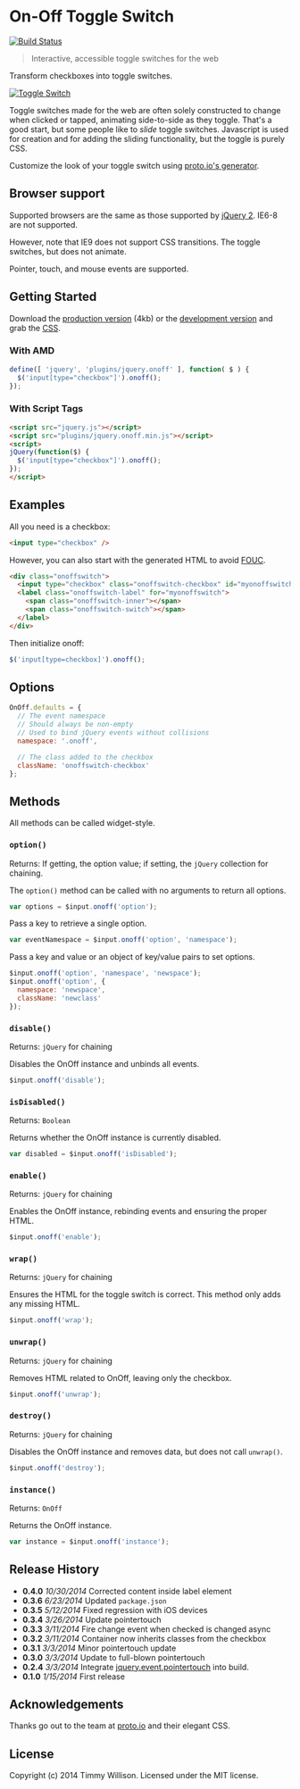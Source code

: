 # On-Off Toggle Switch

[![Build Status](https://travis-ci.org/timmywil/jquery.onoff.png?branch=master)](https://travis-ci.org/timmywil/jquery.onoff)

> Interactive, accessible toggle switches for the web

Transform checkboxes into toggle switches.

[![Toggle Switch](http://f.cl.ly/items/2P1i0A1N1v003A1O3S2Q/Screen%20Shot%202014-01-15%20at%202.54.24%20PM.png)](http://timmywil.github.io/jquery.onoff/)

Toggle switches made for the web are often solely constructed
to change when clicked or tapped,
animating side-to-side as they toggle.
That's a good start, but some people like to *slide* toggle
switches.
Javascript is used for creation and for adding the sliding functionality, but
the toggle is purely CSS.

Customize the look of your toggle switch using [proto.io's generator](http://proto.io/freebies/onoff/).

## Browser support

Supported browsers are the same as those supported by [jQuery 2](http://jquery.com/browser-support/). IE6-8 are not supported.

However, note that IE9 does not support CSS transitions. The toggle switches, but does not animate.

Pointer, touch, and mouse events are supported.

## Getting Started

Download the [production version][min] (4kb) or the [development version][max] and grab the [CSS][css].

[min]: https://raw.github.com/timmywil/jquery.onoff/0.4.0/dist/jquery.onoff.min.js
[max]: https://raw.github.com/timmywil/jquery.onoff/0.4.0/dist/jquery.onoff.js
[css]: https://raw.github.com/timmywil/jquery.onoff/0.4.0/dist/jquery.onoff.css

### With AMD

```js
define([ 'jquery', 'plugins/jquery.onoff' ], function( $ ) {
  $('input[type="checkbox"]').onoff();
});
```

### With Script Tags

```html
<script src="jquery.js"></script>
<script src="plugins/jquery.onoff.min.js"></script>
<script>
jQuery(function($) {
  $('input[type="checkbox"]').onoff();
});
</script>
```

## Examples

All you need is a checkbox:

```html
<input type="checkbox" />
```

However, you can also start with the generated HTML to avoid [FOUC](http://en.wikipedia.org/wiki/Flash_of_unstyled_content).

```html
<div class="onoffswitch">
  <input type="checkbox" class="onoffswitch-checkbox" id="myonoffswitch" />
  <label class="onoffswitch-label" for="myonoffswitch">
    <span class="onoffswitch-inner"></span>
    <span class="onoffswitch-switch"></span>
  </label>
</div>
```

Then initialize onoff:

```js
$('input[type=checkbox]').onoff();
```

## Options

```js
OnOff.defaults = {
  // The event namespace
  // Should always be non-empty
  // Used to bind jQuery events without collisions
  namespace: '.onoff',

  // The class added to the checkbox
  className: 'onoffswitch-checkbox'
};
```

## Methods

All methods can be called widget-style.

### `option()`
Returns: If getting, the option value; if setting, the `jQuery` collection for chaining.

The `option()` method can be called with no arguments to return all options.

```js
var options = $input.onoff('option');
```

Pass a key to retrieve a single option.

```js
var eventNamespace = $input.onoff('option', 'namespace');
```

Pass a key and value or an object of key/value pairs to set options.

```js
$input.onoff('option', 'namespace', 'newspace');
$input.onoff('option', {
  namespace: 'newspace',
  className: 'newclass'
});
```

### `disable()`
Returns: `jQuery` for chaining

Disables the OnOff instance and unbinds all events.

```js
$input.onoff('disable');
```

### `isDisabled()`
Returns: `Boolean`

Returns whether the OnOff instance is currently disabled.

```js
var disabled = $input.onoff('isDisabled');
```

### `enable()`
Returns: `jQuery` for chaining

Enables the OnOff instance, rebinding events and ensuring the proper HTML.

```js
$input.onoff('enable');
```

### `wrap()`
Returns: `jQuery` for chaining

Ensures the HTML for the toggle switch is correct. This method only adds any missing HTML.

```js
$input.onoff('wrap');
```

### `unwrap()`
Returns: `jQuery` for chaining

Removes HTML related to OnOff, leaving only the checkbox.

```js
$input.onoff('unwrap');
```

### `destroy()`
Returns: `jQuery` for chaining

Disables the OnOff instance and removes data, but does not call `unwrap()`.

```js
$input.onoff('destroy');
```

### `instance()`
Returns: `OnOff`

Returns the OnOff instance.

```js
var instance = $input.onoff('instance');
```

## Release History

- **0.4.0** *10/30/2014* Corrected content inside label element
- **0.3.6** *6/23/2014* Updated `package.json`
- **0.3.5** *5/12/2014* Fixed regression with iOS devices
- **0.3.4** *3/26/2014* Update pointertouch
- **0.3.3** *3/11/2014* Fire change event when checked is changed async
- **0.3.2** *3/11/2014* Container now inherits classes from the checkbox
- **0.3.1** *3/3/2014* Minor pointertouch update
- **0.3.0** *3/3/2014* Update to full-blown pointertouch
- **0.2.4** *3/3/2014* Integrate [jquery.event.pointertouch](https://github.com/timmywil/jquery.event.pointertouch) into build.
- **0.1.0** *1/15/2014* First release

## Acknowledgements
Thanks go out to the team at [proto.io](http://proto.io/) and their elegant CSS.

## License
Copyright (c) 2014 Timmy Willison. Licensed under the MIT license.
